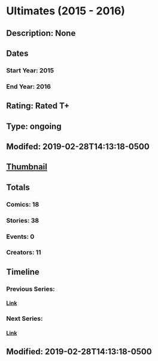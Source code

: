 # Ultimates (2015 - 2016)
## Description: None
## Dates
### Start Year: 2015
### End Year: 2016
## Rating: Rated T+
## Type: ongoing
## Modifed: 2019-02-28T14:13:18-0500
## [Thumbnail](http://i.annihil.us/u/prod/marvel/i/mg/9/a0/5755a64b9fc0d.jpg)
## Totals
### Comics: 18
### Stories: 38
### Events: 0
### Creators: 11
## Timeline
### Previous Series: 
#### [Link]()
### Next Series: 
#### [Link]()
## Modified: 2019-02-28T14:13:18-0500